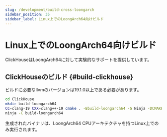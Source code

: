 ```yaml
---
slug: /development/build-cross-loongarch
sidebar_position: 35
sidebar_label: Linux上でのLoongArch64向けビルド
---
```



# Linux上でのLoongArch64向けビルド

ClickHouseはLoongArch64に対して実験的なサポートを提供しています。

## ClickHouseのビルド {#build-clickhouse}

ビルドに必要なllvmのバージョンは19.1.0以上である必要があります。

``` bash
cd ClickHouse
mkdir build-loongarch64
CC=clang-19 CXX=clang++-19 cmake . -Bbuild-loongarch64 -G Ninja -DCMAKE_TOOLCHAIN_FILE=cmake/linux/toolchain-loongarch64.cmake
ninja -C build-loongarch64
```

生成されたバイナリは、LoongArch64 CPUアーキテクチャを持つLinux上でのみ実行されます。
